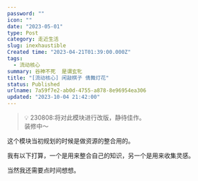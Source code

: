 ```yaml
---
password: ""
icon: ""
date: "2023-05-01"
type: Post
category: 走近生活
slug: inexhaustible
Created time: "2023-04-21T01:39:00.000Z"
tags:
  - 流动核心
summary: 谷神不死  是谓玄牝
title: "[流动核心] 闲敲棋子 倩舞灯花"
status: Published
urlname: 7a59f7e2-ab0d-4755-a878-8e96954ea306
updated: "2023-10-04 21:42:00"
---
```


> 💡 230808:将对此模块进行改版，静待佳作。  
> 装修中～

这个模块当初规划的时候是做资源的整合用的。

我有以下打算，一个是用来整合自己的知识，另一个是用来收集灵感。

当然我还需要点时间想想。
